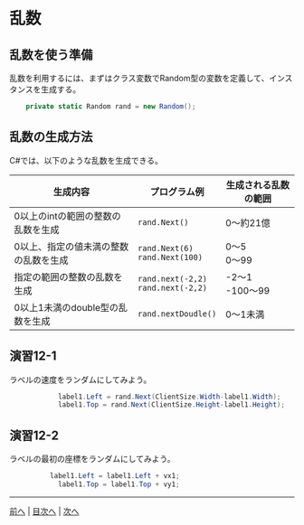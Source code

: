# 乱数
## 乱数を使う準備
乱数を利用するには、まずはクラス変数でRandom型の変数を定義して、インスタンスを生成する。

```cs
    private static Random rand = new Random();
```

## 乱数の生成方法
C#では、以下のような乱数を生成できる。

|生成内容|プログラム例|生成される乱数の範囲|
|-------|-----------|------------------|
|0以上のintの範囲の整数の乱数を生成|`rand.Next()`|0～約21億  |
|0以上、指定の値未満の整数の乱数を生成|`rand.Next(6)` <br>`rand.Next(100)` |0～5 <br> 0～99    | 
|指定の範囲の整数の乱数を生成|`rand.next(-2,2)` <br>`rand.next(-2,2)`|-2～1 <br> -100～99 |
|0以上1未満のdouble型の乱数を生成|`rand.nextDoudle()`|0～1未満  |

## 演習12-1
ラベルの速度をランダムにしてみよう。
```cs
            label1.Left = rand.Next(ClientSize.Width-label1.Width);
            label1.Top = rand.Next(ClientSize.Height-label1.Height); 
```

## 演習12-2
ラベルの最初の座標をランダムにしてみよう。
```cs
          label1.Left = label1.Left + vx1;
            label1.Top = label1.Top + vy1; 
```

---

[前へ](11.md) | [目次へ](README.md#%E7%9B%AE%E6%AC%A1) | [次へ](13.md)
